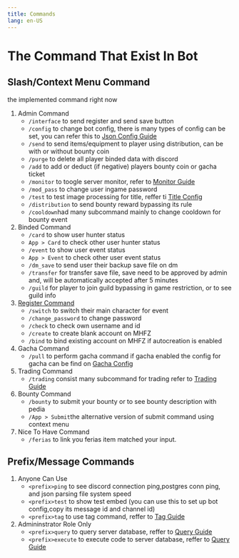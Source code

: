 ```yaml
---
title: Commands
lang: en-US
---
```


# The Command That Exist In Bot

## Slash/Context Menu Command
the implemented command right now
1. Admin Command
   - `/interface` to send register and send save button
   - `/config` to change bot config, there is many types of config can be set, you can refer this to [Json Config Guide](./json)
   - `/send` to send items/equipment to player using distribution, can be with or without bounty coin
   - `/purge` to delete all player binded data with discord
   - `/add` to add or deduct (if negative) players bounty coin or gacha ticket
   - `/monitor` to toogle server monitor, refer to [Monitor Guide](./server)
   - `/mod_pass` to change user ingame password
   - `/test` to test image processing for title, reffer ti [Title Config](../config/title)
   - `/distribution` to send bounty reward bypassing its rule
   - `/cooldown`had many subcommand mainly to change cooldown for bounty event
2. Binded Command
   - `/card` to show user hunter status
   - `App > Card` to check other user hunter status
   - `/event` to show user event status
   - `App > Event` to check other user event status
   - `/dm_save` to send user their backup save file on dm
   - `/transfer` for transfer save file, save need to be approved by admin and, will be automatically accepted after 5 minutes
   - `/guild` for player to join guild bypassing in game restriction, or to see guild info
3. [Register Command](./register)
   - `/switch` to switch their main character for event
   - `/change_password` to change password
   - `/check` to check own username and id
   - `/create` to create blank account on MHFZ
   - `/bind` to bind existing account on MHFZ if autocreation is enabled
4. Gacha Command
   - `/pull` to perform gacha command if gacha enabled the config for gacha can be find on [Gacha Config](../config/gacha)
5. Trading Command
   - `/trading` consist many subcommand for trading refer to [Trading Guide](./trading)
6. Bounty Command
   - `/bounty` to submit your bounty or to see bounty description with pedia
   - `/App > Submit`the alternative version of submit command using context menu
7. Nice To Have Command
   - `/ferias` to link you ferias item matched your input.

## Prefix/Message Commands
1. Anyone Can Use
   - `<prefix>ping` to see discord connection ping,postgres conn ping, and json parsing file system speed
   - `<prefix>test` to show test embed (you can use this to set up bot config,copy its message id and channel id)
   - `<prefix>tag` to use tag command, reffer to [Tag Guide](./tag)
2. Admininstrator Role Only
   - `<prefix>query` to query server database, reffer to [Query Guide](./query)
   - `<prefix>execute` to execute code to server database, reffer to [Query Guide](./query)
